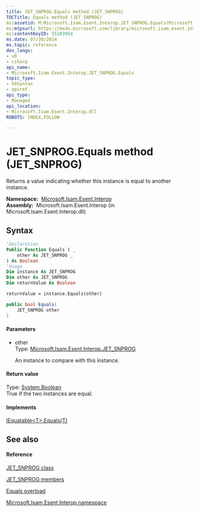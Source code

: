```yaml
---
title: JET_SNPROG.Equals method (JET_SNPROG)
TOCTitle: Equals method (JET_SNPROG)
ms:assetid: M:Microsoft.Isam.Esent.Interop.JET_SNPROG.Equals(Microsoft.Isam.Esent.Interop.JET_SNPROG)
ms:mtpsurl: https://msdn.microsoft.com/library/microsoft.isam.esent.interop.jet_snprog.equals(v=EXCHG.10)
ms:contentKeyID: 55103954
ms.date: 07/30/2014
ms.topic: reference
dev_langs:
- vb
- csharp
api_name: 
- Microsoft.Isam.Esent.Interop.JET_SNPROG.Equals
topic_type: 
- kbSyntax
- apiref
api_type: 
- Managed
api_location: 
- Microsoft.Isam.Esent.Interop.dll
ROBOTS: INDEX,FOLLOW

---
```


# JET_SNPROG.Equals method (JET_SNPROG)

Returns a value indicating whether this instance is equal to another instance.

**Namespace:**  [Microsoft.Isam.Esent.Interop](hh596136\(v=exchg.10\).md)  
**Assembly:**  Microsoft.Isam.Esent.Interop (in Microsoft.Isam.Esent.Interop.dll)

## Syntax

``` vb
'Declaration
Public Function Equals ( _
    other As JET_SNPROG _
) As Boolean
'Usage
Dim instance As JET_SNPROG
Dim other As JET_SNPROG
Dim returnValue As Boolean

returnValue = instance.Equals(other)
```

``` csharp
public bool Equals(
    JET_SNPROG other
)
```

#### Parameters

  - other  
    Type: [Microsoft.Isam.Esent.Interop.JET_SNPROG](dn351044\(v=exchg.10\).md)  
    
    An instance to compare with this instance.

#### Return value

Type: [System.Boolean](/dotnet/api/system.boolean)  
True if the two instances are equal.  

#### Implements

[IEquatable\<T\>.Equals(T)](/dotnet/api/system.iequatable-1.equals#System_IEquatable_1_Equals__0_)  

## See also

#### Reference

[JET_SNPROG class](dn351044\(v=exchg.10\).md)

[JET_SNPROG members](dn351084\(v=exchg.10\).md)

[Equals overload](dn351088\(v=exchg.10\).md)

[Microsoft.Isam.Esent.Interop namespace](hh596136\(v=exchg.10\).md)
